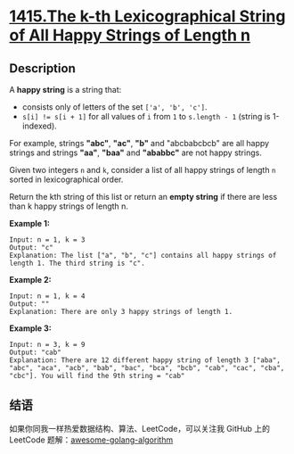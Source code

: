 # [1415.The k-th Lexicographical String of All Happy Strings of Length n][title]

## Description
A **happy string** is a string that:

- consists only of letters of the set `['a', 'b', 'c']`.
- `s[i] != s[i + 1]` for all values of `i` from `1` to `s.length - 1` (string is 1-indexed).

For example, strings **"abc"**, **"ac"**, **"b"** and "abcbabcbcb" are all happy strings and strings **"aa"**, **"baa"** and **"ababbc"** are not happy strings.

Given two integers `n` and `k`, consider a list of all happy strings of length `n` sorted in lexicographical order.

Return the kth string of this list or return an **empty string** if there are less than k happy strings of length n.

**Example 1:**

```
Input: n = 1, k = 3
Output: "c"
Explanation: The list ["a", "b", "c"] contains all happy strings of length 1. The third string is "c".
```

**Example 2:**

```
Input: n = 1, k = 4
Output: ""
Explanation: There are only 3 happy strings of length 1.
```

**Example 3:**

```
Input: n = 3, k = 9
Output: "cab"
Explanation: There are 12 different happy string of length 3 ["aba", "abc", "aca", "acb", "bab", "bac", "bca", "bcb", "cab", "cac", "cba", "cbc"]. You will find the 9th string = "cab"
```

## 结语

如果你同我一样热爱数据结构、算法、LeetCode，可以关注我 GitHub 上的 LeetCode 题解：[awesome-golang-algorithm][me]

[title]: https://leetcode.com/problems/the-k-th-lexicographical-string-of-all-happy-strings-of-length-n
[me]: https://github.com/kylesliu/awesome-golang-algorithm
